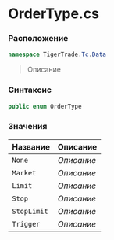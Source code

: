 
# OrderType.cs
### Расположение
```csharp
namespace TigerTrade.Tc.Data
```



> Описание

### Синтаксис
```csharp
public enum OrderType
```


### Значения
| Название | Описание |
| --- | --- |
| `None` | *Описание* |
| `Market` | *Описание* |
| `Limit` | *Описание* |
| `Stop` | *Описание* |
| `StopLimit` | *Описание* |
| `Trigger` | *Описание* |



